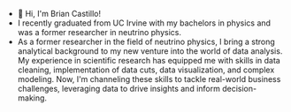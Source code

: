 - 👋 Hi, I'm Brian Castillo!
- I recently graduated from UC Irvine with my bachelors in physics and was a former researcher in neutrino physics.
- As a former researcher in the field of neutrino physics, I bring a strong analytical background to my new venture into the world of data analysis. My experience in scientific research has equipped me
with skills in data cleaning, implementation of data cuts, data visualization, and complex modeling. Now, I'm channeling these skills to tackle real-world business challenges, leveraging data to drive insights and inform decision-making.

